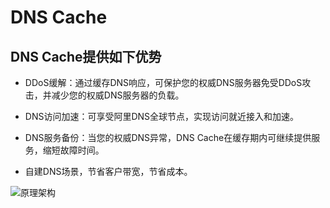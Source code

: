 DNS Cache 
==============================





DNS Cache提供如下优势 
------------------------------------

* DDoS缓解：通过缓存DNS响应，可保护您的权威DNS服务器免受DDoS攻击，并减少您的权威DNS服务器的负载。

  

* DNS访问加速：可享受阿里DNS全球节点，实现访问就近接入和加速。

  

* DNS服务备份：当您的权威DNS异常，DNS Cache在缓存期内可继续提供服务，缩短故障时间。

  

* 自建DNS场景，节省客户带宽，节省成本。

  




![原理架构](https://static-aliyun-doc.oss-accelerate.aliyuncs.com/assets/img/zh-CN/4539721161/p228427.png)


